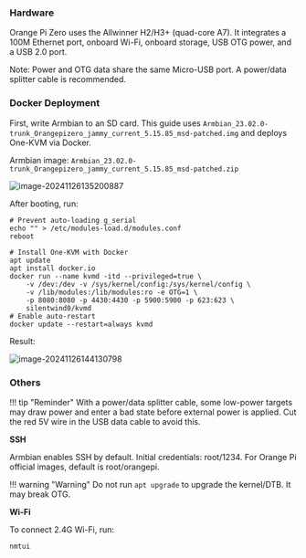### Hardware

Orange Pi Zero uses the Allwinner H2/H3+ (quad-core A7). It integrates a 100M Ethernet port, onboard Wi-Fi, onboard storage, USB OTG power, and a USB 2.0 port.

Note: Power and OTG data share the same Micro-USB port. A power/data splitter cable is recommended.

### Docker Deployment

First, write Armbian to an SD card. This guide uses `Armbian_23.02.0-trunk_Orangepizero_jammy_current_5.15.85_msd-patched.img` and deploys One-KVM via Docker.

Armbian image: `Armbian_23.02.0-trunk_Orangepizero_jammy_current_5.15.85_msd-patched.zip`

![image-20241126135200887](../img/image-20241126135200887.png)

After booting, run:

```
# Prevent auto-loading g_serial
echo "" > /etc/modules-load.d/modules.conf
reboot

# Install One-KVM with Docker
apt update
apt install docker.io
docker run --name kvmd -itd --privileged=true \
    -v /dev:/dev -v /sys/kernel/config:/sys/kernel/config \
    -v /lib/modules:/lib/modules:ro -e OTG=1 \
    -p 8080:8080 -p 4430:4430 -p 5900:5900 -p 623:623 \
    silentwind0/kvmd
# Enable auto-restart
docker update --restart=always kvmd
```

Result:

![image-20241126144130798](../img/image-20241126144130798.png)

### Others

!!! tip "Reminder"
    With a power/data splitter cable, some low-power targets may draw power and enter a bad state before external power is applied. Cut the red 5V wire in the USB data cable to avoid this.

**SSH**

Armbian enables SSH by default. Initial credentials: root/1234. For Orange Pi official images, default is root/orangepi.

!!! warning "Warning"
    Do not run `apt upgrade` to upgrade the kernel/DTB. It may break OTG.

**Wi-Fi**

To connect 2.4G Wi-Fi, run:

```
nmtui
```



